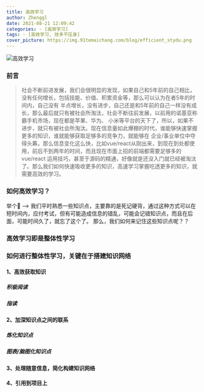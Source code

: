 ```yaml
---
title: 高效学习
author: Zhenggl
date: 2021-08-21 12:09:42
categories: - [高效学习]
tags: - [高效学习, 技多不压身]
cover_picture: https://img.91temaichang.com/blog/efficient_stydu.png
---
```


![高效学习](https://img.91temaichang.com/blog/%E9%AB%98%E6%95%88%E5%AD%A6%E4%B9%A0.png)

### 前言
> 社会不断前进发展，我们会很明显的发现，如果自己和5年前的自己相比，没有任何增长，包括技能、价值、积累资金等，那么可以认为在者5年的时间内，自己没有
> 半点增长，没有进步，自己还是和5年前的自己一样没有成长，那么最后就只有被社会所淘汰，社会不断往前发展，以前用的诺基亚称霸手机市场，现在都是苹果、华为、
> 小米等平台的天下了，所以，如果不进步，就只有被社会所淘汰。现在信息量如此爆棚的时代，谁能够快速掌握更多的知识，谁就能够获取足够多的竞争力，就能够在
> 企业/事业单位中夺得头筹。那么信息变化这么快，比如vue/react从刚出来，到现在到处都使用，前后不到两年的时间，而且现在市面上招的前端都需要足够多的vue/react
> 运用技巧，甚至于源码的精通，好像就是还没入门就已经被淘汰了。那么我们如何快速吸收更多的知识，高速学习掌握吃透更多的知识，就需要高效的学习。

### 如何高效学习？
举个🌰 --> 我们平时熟悉一些知识点，主要靠的是死记硬背，通过这种方式可以在短时间内，应付考试，但有可能造成信息的错乱，可能会记错知识点，而且在后面，可能时间久了，就忘了这个了。
那么，我们如何来记住这些知识点呢？？
### 高效学习即是整体性学习

### 如何进行整体性学习，关键在于搭建知识网络

#### 1、高效获取知识

##### 积极阅读

##### 指读

#### 2、加深知识点之间的联系

##### 炼化知识点

##### 图表/脑图化知识点

#### 3、处理随意信息，简化构建知识网络

#### 4、引用到项目上
